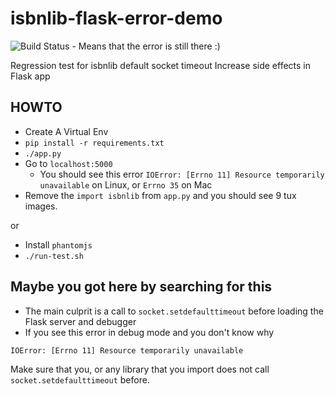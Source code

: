 # isbnlib-flask-error-demo
![Build Status](https://api.travis-ci.org/mihaibivol/isbnlib-flask-error-demo.svg) - Means that the error is still there :)

Regression test for isbnlib default socket timeout Increase side effects in Flask app


## HOWTO
* Create A Virtual Env
* `pip install -r requirements.txt`
* `./app.py`
* Go to `localhost:5000`
  * You should see this error `IOError: [Errno 11] Resource temporarily unavailable` on Linux, or `Errno 35` on Mac
* Remove the `import isbnlib` from `app.py` and you should see 9 tux images.

or

* Install `phantomjs`
* `./run-test.sh`

## Maybe you got here by searching for this

* The main culprit is a call to `socket.setdefaulttimeout` before loading the Flask server and debugger
* If you see this error in debug mode and you don't know why
```
IOError: [Errno 11] Resource temporarily unavailable
```
Make sure that you, or any library that you import does not call `socket.setdefaulttimeout` before.
